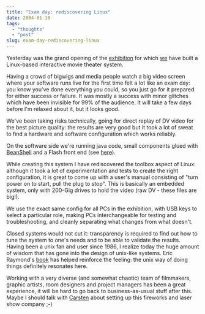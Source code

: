 ```yaml
---
title: "Exam day: rediscovering Linux"
date: 2004-01-16
tags: 
  - "thoughts"
  - "post"
slug: exam-day-rediscovering-linux
---
```


Yesterday was the grand opening of the [exhibition](http://www.archimob.ch/) for which [we](http://www.archimob.ch/f/expo/impress.html) have built a Linux-based interactive movie theater system.

Having a crowd of bigwigs and media people watch a big video screen where your software runs live for the first time felt a lot like an exam day: you know you've done everything you could, so you just go for it prepared for either success or failure. It was mostly a success with minor glitches which have been invisible for 99% of the audience. It will take a few days before I'm relaxed about it, but it looks good.

We've been taking risks technically, going for direct replay of DV video for the best picture quality: the results are very good but it took a lot of sweat to find a hardware and software configuration which works reliably.

On the software side we're running java code, small components glued with [BeanShell](http://www.beanshell.org/) and a Flash front end (see [here](http://codeconsult.ch/bertrand/archives/000182.html)).

While creating this system I have rediscovered the toolbox aspect of Linux: although it took a lot of experimentation and tests to create the right configuration, it is great to come up with a user's manual consisting of "turn power on to start, pull the plug to stop". This is basically an embedded system, only with 200-Gig drives to hold the video (raw DV - these files are big!).

We use the exact same config for all PCs in the exhibition, with USB keys to select a particular role, making PCs interchangeable for testing and troubleshooting, and cleanly separating what changes from what doesn't.

Closed systems would not cut it: transparency is required to find out how to tune the system to one's needs and to be able to validate the results. Having been a unix fan and user since 1986, I realize today the huge amount of wisdom that has gone into the design of unix-like systems. Eric Raymond's [book](http://www.catb.org/~esr/writings/taoup/) has helped reinforce the feeling: the unix way of doing things definitely resonates here.

Working with a very diverse (and somewhat chaotic) team of filmmakers, graphic artists, room designers and project managers has been a great experience, it will be hard to go back to business-as-usual stuff after this. Maybe I should talk with [Carsten](http://www.osoco.net/weblogs/rael/archives/000204.html) about setting up this fireworks and laser show company ;-)
